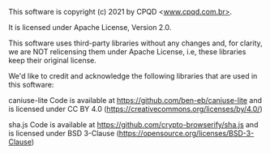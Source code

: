 This software is copyright (c) 2021 by CPQD <www.cpqd.com.br>.

It is licensed under Apache License, Version 2.0.

This software uses third-party libraries without any changes and, for clarity, we are NOT relicensing them under Apache License, i.e, these libraries keep their original license.

We'd like to credit and acknowledge the following libraries that are used in this software:

caniuse-lite Code is available at https://github.com/ben-eb/caniuse-lite and is licensed under CC BY 4.0 (https://creativecommons.org/licenses/by/4.0/)

sha.js Code is available at https://github.com/crypto-browserify/sha.js and is licensed under BSD 3-Clause (https://opensource.org/licenses/BSD-3-Clause)